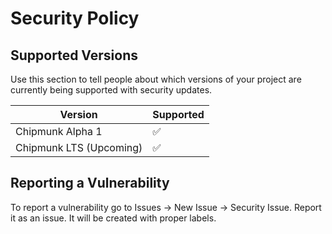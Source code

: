 # Security Policy

## Supported Versions

Use this section to tell people about which versions of your project are
currently being supported with security updates.

| Version                 | Supported          |
| ------------------------| ------------------ |
| Chipmunk Alpha 1        | :white_check_mark: |
| Chipmunk LTS (Upcoming) | :white_check_mark: |
## Reporting a Vulnerability

To report a vulnerability go to Issues -> New Issue -> Security Issue. Report it as an issue. It will be created with proper labels.
